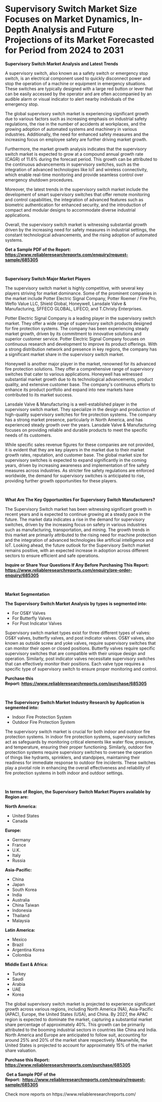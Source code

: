 <p><h1>Supervisory Switch Market Size Focuses on Market Dynamics, In-Depth Analysis and Future Projections of its Market Forecasted for Period from 2024 to 2031</h1></p><p><strong>Supervisory Switch Market Analysis and Latest Trends</strong></p>
<p><p>A supervisory switch, also known as a safety switch or emergency stop switch, is an electrical component used to quickly disconnect power and stop the operation of a machine or equipment in emergency situations. These switches are typically designed with a large red button or lever that can be easily accessed by the operator and are often accompanied by an audible alarm or visual indicator to alert nearby individuals of the emergency stop.</p><p>The global supervisory switch market is experiencing significant growth due to various factors such as increasing emphasis on industrial safety regulations, the rise in the number of accidents at workplaces, and the growing adoption of automated systems and machinery in various industries. Additionally, the need for enhanced safety measures and the increasing focus on employee safety are further driving market growth.</p><p>Furthermore, the market growth analysis indicates that the supervisory switch market is expected to grow at a compound annual growth rate (CAGR) of 11.6% during the forecast period. This growth can be attributed to the continuous advancements in supervisory switches, such as the integration of advanced technologies like IoT and wireless connectivity, which enable real-time monitoring and provide seamless control over emergency shutdown procedures.</p><p>Moreover, the latest trends in the supervisory switch market include the development of smart supervisory switches that offer remote monitoring and control capabilities, the integration of advanced features such as biometric authentication for enhanced security, and the introduction of compact and modular designs to accommodate diverse industrial applications.</p><p>Overall, the supervisory switch market is witnessing substantial growth driven by the increasing need for safety measures in industrial settings, the constant technological advancements, and the rising adoption of automated systems.</p></p>
<p><strong>Get a Sample PDF of the Report:&nbsp; <a href="https://www.reliableresearchreports.com/enquiry/request-sample/685305">https://www.reliableresearchreports.com/enquiry/request-sample/685305</a></strong></p>
<p>&nbsp;</p>
<p><strong>Supervisory Switch Major Market Players</strong></p>
<p><p>The supervisory switch market is highly competitive, with several key players striving for market dominance. Some of the prominent companies in the market include Potter Electric Signal Company, Potter Roemer / Fire Pro, Weflo Value LLC, Shield Global, Honeywell, Lansdale Valve & Manufacturing, SFFECO GLOBAL, LIFECO, and T.Christy Enterprises. </p><p>Potter Electric Signal Company is a leading player in the supervisory switch market. They offer a wide range of supervisory switch products designed for fire protection systems. The company has been experiencing steady market growth, driven by its commitment to innovative solutions and superior customer service. Potter Electric Signal Company focuses on continuous research and development to improve its product offerings. With a strong distribution network and presence in key regions, the company has a significant market share in the supervisory switch market.</p><p>Honeywell is another major player in the market, renowned for its advanced fire protection solutions. They offer a comprehensive range of supervisory switches that cater to various applications. Honeywell has witnessed substantial market growth due to its technological advancements, product quality, and extensive customer base. The company's continuous efforts to enhance its product portfolio and expand into new markets have contributed to its market success.</p><p>Lansdale Valve & Manufacturing is a well-established player in the supervisory switch market. They specialize in the design and production of high-quality supervisory switches for fire protection systems. The company has a strong market presence, particularly in North America, and has experienced steady growth over the years. Lansdale Valve & Manufacturing focuses on providing reliable and durable products to meet the specific needs of its customers.</p><p>While specific sales revenue figures for these companies are not provided, it is evident that they are key players in the market due to their market growth rates, reputation, and customer base. The global market size for supervisory switches is expected to expand significantly in the coming years, driven by increasing awareness and implementation of fire safety measures across industries. As stricter fire safety regulations are enforced worldwide, the demand for supervisory switches is anticipated to rise, providing further growth opportunities for these players.</p></p>
<p>&nbsp;</p>
<p><strong>What Are The Key Opportunities For Supervisory Switch Manufacturers?</strong></p>
<p><p>The Supervisory Switch market has been witnessing significant growth in recent years and is expected to continue growing at a steady pace in the future. The market data indicates a rise in the demand for supervisory switches, driven by the increasing focus on safety in various industries such as manufacturing, transportation, and mining. The growth trends in this market are primarily attributed to the rising need for machine protection and the integration of advanced technologies like artificial intelligence and IoT. Looking ahead, the future outlook for the Supervisory Switch market remains positive, with an expected increase in adoption across different sectors to ensure efficient and safe operations.</p></p>
<p><strong>Inquire or Share Your Questions If Any Before Purchasing This Report: <a href="https://www.reliableresearchreports.com/enquiry/pre-order-enquiry/685305">https://www.reliableresearchreports.com/enquiry/pre-order-enquiry/685305</a></strong></p>
<p>&nbsp;</p>
<p><strong>Market Segmentation</strong></p>
<p><strong>The Supervisory Switch Market Analysis by types is segmented into:</strong></p>
<p><ul><li>For OS&Y Valves</li><li>For Butterfly Valves</li><li>For Post Indicator Valves</li></ul></p>
<p><p>Supervisory switch market types exist for three different types of valves: OS&Y valves, butterfly valves, and post indicator valves. OS&Y valves, also known as outside screw and yoke valves, require supervisory switches that can monitor their open or closed positions. Butterfly valves require specific supervisory switches that are compatible with their unique design and operation. Similarly, post indicator valves necessitate supervisory switches that can effectively monitor their positions. Each valve type requires a specific type of supervisory switch to ensure proper monitoring and control.</p></p>
<p><strong>Purchase this Report:&nbsp;<a href="https://www.reliableresearchreports.com/purchase/685305">https://www.reliableresearchreports.com/purchase/685305</a></strong></p>
<p>&nbsp;</p>
<p><strong>The Supervisory Switch Market Industry Research by Application is segmented into:</strong></p>
<p><ul><li>Indoor Fire Protection System</li><li>Outdoor Fire Protection System</li></ul></p>
<p><p>The supervisory switch market is crucial for both indoor and outdoor fire protection systems. In indoor fire protection systems, supervisory switches act as safeguards by monitoring critical elements like water flow, pressure, and temperature, ensuring their proper functioning. Similarly, outdoor fire protection systems require supervisory switches to oversee the operation of things like hydrants, sprinklers, and standpipes, maintaining their readiness for immediate response to outdoor fire incidents. These switches play a pivotal role in enhancing the overall effectiveness and reliability of fire protection systems in both indoor and outdoor settings.</p></p>
<p>&nbsp;</p>
<p><strong>In terms of Region, the Supervisory Switch Market Players available by Region are:</strong></p>
<p>
    <p> <strong> North America: </strong>
        <ul>
            <li>United States</li>
            <li>Canada</li>
        </ul>
        </p> 
    <p> <strong> Europe: </strong>
        <ul>
            <li>Germany</li>
            <li>France</li>
            <li>U.K.</li>
            <li>Italy</li>
            <li>Russia</li>
        </ul>
        </p> 
    <p> <strong> Asia-Pacific: </strong>
        <ul>
            <li>China</li>
            <li>Japan</li>
            <li>South Korea</li>
            <li>India</li>
            <li>Australia</li>
            <li>China Taiwan</li>
            <li>Indonesia</li>
            <li>Thailand</li>
            <li>Malaysia</li>
        </ul>
        </p> 
    <p> <strong> Latin America: </strong>
        <ul>
            <li>Mexico</li>
            <li>Brazil</li>
            <li>Argentina Korea</li>
            <li>Colombia</li>
        </ul>
        </p> 
    <p> <strong> Middle East & Africa: </strong>
        <ul>
            <li>Turkey</li>
            <li>Saudi</li>
            <li>Arabia</li>
            <li>UAE</li>
            <li>Korea</li>
        </ul>
    </p>
    </p>
<p><p>The global supervisory switch market is projected to experience significant growth across various regions, including North America (NA), Asia-Pacific (APAC), Europe, the United States (USA), and China. By 2027, the APAC region is expected to dominate the market, capturing a substantial market share percentage of approximately 40%. This growth can be primarily attributed to the booming industrial sectors in countries like China and India. North America and Europe are anticipated to follow suit, accounting for around 25% and 20% of the market share respectively. Meanwhile, the United States is projected to account for approximately 15% of the market share valuation.</p></p>
<p><strong>Purchase this Report: <a href="https://www.reliableresearchreports.com/purchase/685305">https://www.reliableresearchreports.com/purchase/685305</a></strong></p>
<p>&nbsp;<strong>Get a Sample PDF of the Report:&nbsp;&nbsp;<a href="https://www.reliableresearchreports.com/enquiry/request-sample/685305">https://www.reliableresearchreports.com/enquiry/request-sample/685305</a></strong></p>
<p><strong></strong></p>
<p>Check more reports on https://www.reliableresearchreports.com/</p>